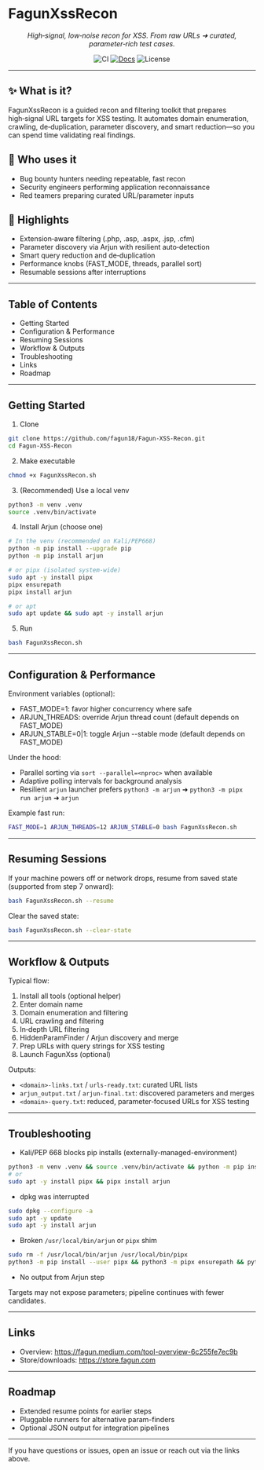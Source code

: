 # FagunXssRecon

<div align="center">

<p><em>High‑signal, low‑noise recon for XSS. From raw URLs ➜ curated, parameter‑rich test cases.</em></p>

<p>
  <img alt="CI" src="https://img.shields.io/badge/ci-passing-brightgreen" />
  <a href="https://fagun.medium.com/tool-overview-6c255fe7ec9b"><img alt="Docs" src="https://img.shields.io/badge/docs-medium-1da1f2" /></a>
  <img alt="License" src="https://img.shields.io/badge/license-MIT-blue" />
</p>

</div>

---

## ✨ What is it?

FagunXssRecon is a guided recon and filtering toolkit that prepares high‑signal URL targets for XSS testing. It automates domain enumeration, crawling, de‑duplication, parameter discovery, and smart reduction—so you can spend time validating real findings.

## 🤝 Who uses it

- Bug bounty hunters needing repeatable, fast recon
- Security engineers performing application reconnaissance
- Red teamers preparing curated URL/parameter inputs

## 🚀 Highlights

- Extension‑aware filtering (.php, .asp, .aspx, .jsp, .cfm)
- Parameter discovery via Arjun with resilient auto‑detection
- Smart query reduction and de‑duplication
- Performance knobs (FAST_MODE, threads, parallel sort)
- Resumable sessions after interruptions

---

## Table of Contents

- Getting Started
- Configuration & Performance
- Resuming Sessions
- Workflow & Outputs
- Troubleshooting
- Links
- Roadmap

---

## Getting Started

1) Clone

```bash
git clone https://github.com/fagun18/Fagun-XSS-Recon.git
cd Fagun-XSS-Recon
```

2) Make executable

```bash
chmod +x FagunXssRecon.sh
```

3) (Recommended) Use a local venv

```bash
python3 -m venv .venv
source .venv/bin/activate
```

4) Install Arjun (choose one)

```bash
# In the venv (recommended on Kali/PEP668)
python -m pip install --upgrade pip
python -m pip install arjun

# or pipx (isolated system-wide)
sudo apt -y install pipx
pipx ensurepath
pipx install arjun

# or apt
sudo apt update && sudo apt -y install arjun
```

5) Run

```bash
bash FagunXssRecon.sh
```

---

## Configuration & Performance

Environment variables (optional):

- FAST_MODE=1: favor higher concurrency where safe
- ARJUN_THREADS: override Arjun thread count (default depends on FAST_MODE)
- ARJUN_STABLE=0|1: toggle Arjun --stable mode (default depends on FAST_MODE)

Under the hood:

- Parallel sorting via `sort --parallel=<nproc>` when available
- Adaptive polling intervals for background analysis
- Resilient `arjun` launcher prefers `python3 -m arjun` ➜ `python3 -m pipx run arjun` ➜ `arjun`

Example fast run:

```bash
FAST_MODE=1 ARJUN_THREADS=12 ARJUN_STABLE=0 bash FagunXssRecon.sh
```

---

## Resuming Sessions

If your machine powers off or network drops, resume from saved state (supported from step 7 onward):

```bash
bash FagunXssRecon.sh --resume
```

Clear the saved state:

```bash
bash FagunXssRecon.sh --clear-state
```

---

## Workflow & Outputs

Typical flow:

1. Install all tools (optional helper)
2. Enter domain name
3. Domain enumeration and filtering
4. URL crawling and filtering
5. In‑depth URL filtering
6. HiddenParamFinder / Arjun discovery and merge
7. Prep URLs with query strings for XSS testing
8. Launch FagunXss (optional)

Outputs:

- `<domain>-links.txt` / `urls-ready.txt`: curated URL lists
- `arjun_output.txt` / `arjun-final.txt`: discovered parameters and merges
- `<domain>-query.txt`: reduced, parameter‑focused URLs for XSS testing

---

## Troubleshooting

- Kali/PEP 668 blocks pip installs (externally-managed-environment)

```bash
python3 -m venv .venv && source .venv/bin/activate && python -m pip install arjun
# or
sudo apt -y install pipx && pipx install arjun
```

- dpkg was interrupted

```bash
sudo dpkg --configure -a
sudo apt -y update
sudo apt -y install arjun
```

- Broken `/usr/local/bin/arjun` or `pipx` shim

```bash
sudo rm -f /usr/local/bin/arjun /usr/local/bin/pipx
python3 -m pip install --user pipx && python3 -m pipx ensurepath && python3 -m pipx install arjun
```

- No output from Arjun step

Targets may not expose parameters; pipeline continues with fewer candidates.

---

## Links

- Overview: https://fagun.medium.com/tool-overview-6c255fe7ec9b
- Store/downloads: https://store.fagun.com

---

## Roadmap

- Extended resume points for earlier steps
- Pluggable runners for alternative param-finders
- Optional JSON output for integration pipelines

---

If you have questions or issues, open an issue or reach out via the links above.